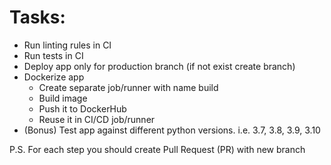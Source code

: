 # Tasks:

- Run linting rules in CI
- Run tests in CI
- Deploy app only for production branch (if not exist create branch)
- Dockerize app
  - Create separate job/runner with name build
  - Build image
  - Push it to DockerHub
  - Reuse it in CI/CD job/runner
- (Bonus) Test app against different python versions. i.e. 3.7, 3.8, 3.9, 3.10

P.S. For each step you should create Pull Request (PR) with new branch
